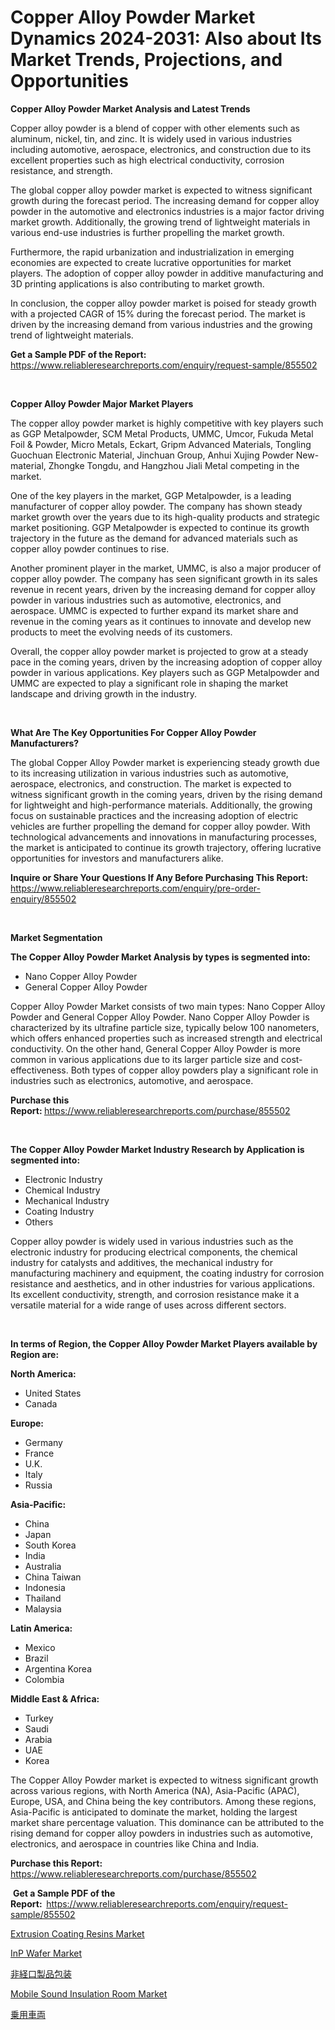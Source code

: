 <p><h1>Copper Alloy Powder Market Dynamics 2024-2031: Also about Its Market Trends, Projections, and Opportunities</h1></p><p><strong>Copper Alloy Powder Market Analysis and Latest Trends</strong></p>
<p><p>Copper alloy powder is a blend of copper with other elements such as aluminum, nickel, tin, and zinc. It is widely used in various industries including automotive, aerospace, electronics, and construction due to its excellent properties such as high electrical conductivity, corrosion resistance, and strength.</p><p>The global copper alloy powder market is expected to witness significant growth during the forecast period. The increasing demand for copper alloy powder in the automotive and electronics industries is a major factor driving market growth. Additionally, the growing trend of lightweight materials in various end-use industries is further propelling the market growth.</p><p>Furthermore, the rapid urbanization and industrialization in emerging economies are expected to create lucrative opportunities for market players. The adoption of copper alloy powder in additive manufacturing and 3D printing applications is also contributing to market growth.</p><p>In conclusion, the copper alloy powder market is poised for steady growth with a projected CAGR of 15% during the forecast period. The market is driven by the increasing demand from various industries and the growing trend of lightweight materials.</p></p>
<p><strong>Get a Sample PDF of the Report:&nbsp;</strong> <a href="https://www.reliableresearchreports.com/enquiry/request-sample/855502">https://www.reliableresearchreports.com/enquiry/request-sample/855502</a></p>
<p>&nbsp;</p>
<p><strong>Copper Alloy Powder Major Market Players</strong></p>
<p><p>The copper alloy powder market is highly competitive with key players such as GGP Metalpowder, SCM Metal Products, UMMC, Umcor, Fukuda Metal Foil & Powder, Micro Metals, Eckart, Gripm Advanced Materials, Tongling Guochuan Electronic Material, Jinchuan Group, Anhui Xujing Powder New-material, Zhongke Tongdu, and Hangzhou Jiali Metal competing in the market.</p><p>One of the key players in the market, GGP Metalpowder, is a leading manufacturer of copper alloy powder. The company has shown steady market growth over the years due to its high-quality products and strategic market positioning. GGP Metalpowder is expected to continue its growth trajectory in the future as the demand for advanced materials such as copper alloy powder continues to rise.</p><p>Another prominent player in the market, UMMC, is also a major producer of copper alloy powder. The company has seen significant growth in its sales revenue in recent years, driven by the increasing demand for copper alloy powder in various industries such as automotive, electronics, and aerospace. UMMC is expected to further expand its market share and revenue in the coming years as it continues to innovate and develop new products to meet the evolving needs of its customers.</p><p>Overall, the copper alloy powder market is projected to grow at a steady pace in the coming years, driven by the increasing adoption of copper alloy powder in various applications. Key players such as GGP Metalpowder and UMMC are expected to play a significant role in shaping the market landscape and driving growth in the industry.</p></p>
<p>&nbsp;</p>
<p><strong>What Are The Key Opportunities For Copper Alloy Powder Manufacturers?</strong></p>
<p><p>The global Copper Alloy Powder market is experiencing steady growth due to its increasing utilization in various industries such as automotive, aerospace, electronics, and construction. The market is expected to witness significant growth in the coming years, driven by the rising demand for lightweight and high-performance materials. Additionally, the growing focus on sustainable practices and the increasing adoption of electric vehicles are further propelling the demand for copper alloy powder. With technological advancements and innovations in manufacturing processes, the market is anticipated to continue its growth trajectory, offering lucrative opportunities for investors and manufacturers alike.</p></p>
<p><strong>Inquire or Share Your Questions If Any Before Purchasing This Report:</strong> <a href="https://www.reliableresearchreports.com/enquiry/pre-order-enquiry/855502">https://www.reliableresearchreports.com/enquiry/pre-order-enquiry/855502</a></p>
<p>&nbsp;</p>
<p><strong>Market Segmentation</strong></p>
<p><strong>The Copper Alloy Powder Market Analysis by types is segmented into:</strong></p>
<p><ul><li>Nano Copper Alloy Powder</li><li>General Copper Alloy Powder</li></ul></p>
<p><p>Copper Alloy Powder Market consists of two main types: Nano Copper Alloy Powder and General Copper Alloy Powder. Nano Copper Alloy Powder is characterized by its ultrafine particle size, typically below 100 nanometers, which offers enhanced properties such as increased strength and electrical conductivity. On the other hand, General Copper Alloy Powder is more common in various applications due to its larger particle size and cost-effectiveness. Both types of copper alloy powders play a significant role in industries such as electronics, automotive, and aerospace.</p></p>
<p><strong>Purchase this Report:&nbsp;</strong><a href="https://www.reliableresearchreports.com/purchase/855502">https://www.reliableresearchreports.com/purchase/855502</a></p>
<p>&nbsp;</p>
<p><strong>The Copper Alloy Powder Market Industry Research by Application is segmented into:</strong></p>
<p><ul><li>Electronic Industry</li><li>Chemical Industry</li><li>Mechanical Industry</li><li>Coating Industry</li><li>Others</li></ul></p>
<p><p>Copper alloy powder is widely used in various industries such as the electronic industry for producing electrical components, the chemical industry for catalysts and additives, the mechanical industry for manufacturing machinery and equipment, the coating industry for corrosion resistance and aesthetics, and in other industries for various applications. Its excellent conductivity, strength, and corrosion resistance make it a versatile material for a wide range of uses across different sectors.</p></p>
<p>&nbsp;</p>
<p><strong>In terms of Region, the Copper Alloy Powder Market Players available by Region are:</strong></p>
<p>
    <p> <strong> North America: </strong>
        <ul>
            <li>United States</li>
            <li>Canada</li>
        </ul>
        </p> 
    <p> <strong> Europe: </strong>
        <ul>
            <li>Germany</li>
            <li>France</li>
            <li>U.K.</li>
            <li>Italy</li>
            <li>Russia</li>
        </ul>
        </p> 
    <p> <strong> Asia-Pacific: </strong>
        <ul>
            <li>China</li>
            <li>Japan</li>
            <li>South Korea</li>
            <li>India</li>
            <li>Australia</li>
            <li>China Taiwan</li>
            <li>Indonesia</li>
            <li>Thailand</li>
            <li>Malaysia</li>
        </ul>
        </p> 
    <p> <strong> Latin America: </strong>
        <ul>
            <li>Mexico</li>
            <li>Brazil</li>
            <li>Argentina Korea</li>
            <li>Colombia</li>
        </ul>
        </p> 
    <p> <strong> Middle East & Africa: </strong>
        <ul>
            <li>Turkey</li>
            <li>Saudi</li>
            <li>Arabia</li>
            <li>UAE</li>
            <li>Korea</li>
        </ul>
    </p>
    </p>
<p><p>The Copper Alloy Powder market is expected to witness significant growth across various regions, with North America (NA), Asia-Pacific (APAC), Europe, USA, and China being the key contributors. Among these regions, Asia-Pacific is anticipated to dominate the market, holding the largest market share percentage valuation. This dominance can be attributed to the rising demand for copper alloy powders in industries such as automotive, electronics, and aerospace in countries like China and India.</p></p>
<p><strong>Purchase this Report: </strong><a href="https://www.reliableresearchreports.com/purchase/855502">https://www.reliableresearchreports.com/purchase/855502</a></p>
<p>&nbsp;<strong>Get a Sample PDF of the Report:&nbsp;&nbsp;</strong><a href="https://www.reliableresearchreports.com/enquiry/request-sample/855502">https://www.reliableresearchreports.com/enquiry/request-sample/855502</a></p>
<p><strong></strong></p>
<p><p><a href="https://github.com/mancsybtousav/Market-Research-Report-List-1/blob/main/extrusion-coating-resins-market.md">Extrusion Coating Resins Market</a></p><p><a href="https://github.com/josesg55/Market-Research-Report-List-1/blob/main/inp-wafer-market.md">InP Wafer Market</a></p><p><a href="https://github.com/xtkhtofdt934839/Market-Research-Report-List-1/blob/main/6381492192743.md">非経口製品包装</a></p><p><a href="https://issuu.com/reportprime-2/docs/mobile-sound-insulation-room-market-size-2030.pptx">Mobile Sound Insulation Room Market</a></p><p><a href="https://github.com/ddwcuskozol07187/Market-Research-Report-List-1/blob/main/7092685192744.md">乗用車両</a></p></p>